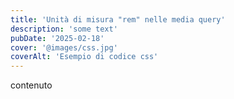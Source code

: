 ```yaml
---
title: 'Unità di misura "rem" nelle media query'
description: 'some text'
pubDate: '2025-02-18'
cover: '@images/css.jpg'
coverAlt: 'Esempio di codice css'
---
```


contenuto
